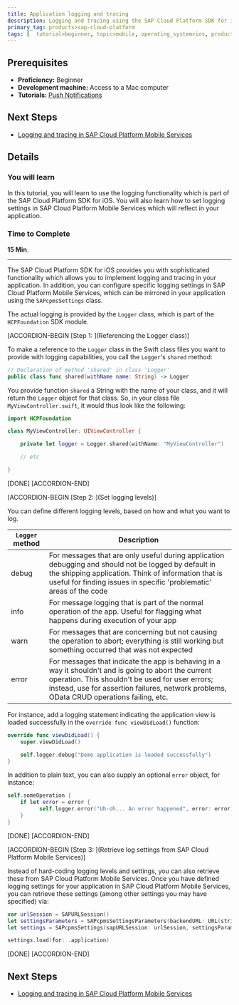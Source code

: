 ```yaml
---
title: Application logging and tracing
description: Logging and tracing using the SAP Cloud Platform SDK for iOS.
primary_tag: products>sap-cloud-platform
tags: [  tutorial>beginner, topic>mobile, operating_system>ios, products>sap-cloud-platform ]
---
```

## Prerequisites  
 - **Proficiency:** Beginner
 - **Development machine:** Access to a Mac computer
 - **Tutorials:** [Push Notifications](https://go.sap.com/developer/tutorials/fiori-ios-hcpms-push-notifications.html)

## Next Steps
 - [Logging and tracing in SAP Cloud Platform Mobile Services](https://go.sap.com/developer/tutorials/fiori-ios-hcpms-logging.html)

## Details
### You will learn  
In this tutorial, you will learn to use the logging functionality which is part of the SAP Cloud Platform SDK for iOS. You will also learn how to set logging settings in SAP Cloud Platform Mobile Services which will reflect in your application.

### Time to Complete
**15 Min**.

---

The SAP Cloud Platform SDK for iOS provides you with sophisticated functionality which allows you to implement logging and tracing in your application. In addition, you can configure specific logging settings in SAP Cloud Platform Mobile Services, which can be mirrored in your application using the `SAPcpmsSettings` class.

The actual logging is provided by the `Logger` class, which is part of the `HCPFoundation` SDK module.

[ACCORDION-BEGIN [Step 1: ](Referencing the Logger class)]

To make a reference to the `Logger` class in the Swift class files you want to provide with logging capabilities, you call the `Logger`'s `shared` method:

```swift
// Declaration of method 'shared' in class 'Logger'
public class func shared(withName name: String) -> Logger
```

You provide function `shared` a String with the name of your class, and it will return the `Logger` object for that class. So, in your class file `MyViewController.swift`, it would thus look like the following:

```swift
import HCPFoundation

class MyViewController: UIViewController {

    private let logger = Logger.shared(withName: "MyViewController")

    // etc

}
```

[DONE]
[ACCORDION-END]

[ACCORDION-BEGIN [Step 2: ](Set logging levels)]

You can define different logging levels, based on how and what you want to log.

| `Logger` method | Description |
|---|---|
| debug | For messages that are only useful during application debugging and should not be logged by default in the shipping application. Think of information that is useful for finding issues in specific 'problematic' areas of the code|
| info | For message logging that is part of the normal operation of the app. Useful for flagging what happens during execution of your app |
| warn | For messages that are concerning but not causing the operation to abort; everything is still working but something occurred that was not expected |
| error | For messages that indicate the app is behaving in a way it shouldn't and is going to abort the current operation. This shouldn't be used for user errors; instead, use for assertion failures, network problems, OData CRUD operations failing, etc. |

For instance, add a logging statement indicating the application view is loaded successfully in the `override func viewDidLoad()` function:

```swift
override func viewDidLoad() {
    super.viewDidLoad()

    self.logger.debug("Demo application is loaded successfully")
}
```

In addition to plain text, you can also supply an optional `error` object, for instance:

```swift
self.someOperation {
    if let error = error {
	      self.logger.error("Uh-oh... An error happened", error: error)
    }
}
```

[DONE]
[ACCORDION-END]

[ACCORDION-BEGIN [Step 3: ](Retrieve log settings from SAP Cloud Platform Mobile Services)]

Instead of hard-coding logging levels and settings, you can also retrieve these from SAP Cloud Platform Mobile Services. Once you have defined logging settings for your application in SAP Cloud Platform Mobile Services, you can retrieve these settings (among other settings you may have specified) via:

```swift
var urlSession = SAPURLSession()
let settingsParameters = SAPcpmsSettingsParameters(backendURL: URL(string: <#domain#>)!, applicationID: <#appid#>)
let settings = SAPcpmsSettings(sapURLSession: urlSession, settingsParameters: settingsParameters)

settings.load(for: .application)
```

[DONE]
[ACCORDION-END]

## Next Steps
 - [Logging and tracing in SAP Cloud Platform Mobile Services](https://go.sap.com/developer/tutorials/fiori-ios-hcpms-logging.html)
